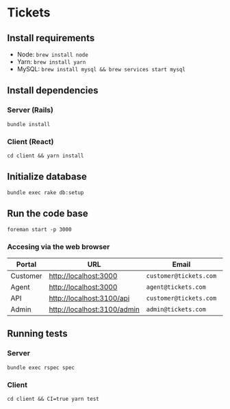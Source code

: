 # Tickets

## Install requirements

- Node: `brew install node`
- Yarn: `brew install yarn`
- MySQL: `brew install mysql && brew services start mysql`

## Install dependencies

### Server (Rails)

`bundle install`

### Client (React)

`cd client && yarn install`

## Initialize database

`bundle exec rake db:setup`

## Run the code base

`foreman start -p 3000`

### Accesing via the web browser

| Portal | URL | Email | Password |
|--------|-----|-------|----------|
| Customer |[http://localhost:3000](http://localhost:3000)| `customer@tickets.com` | `Secret!` |
| Agent |[http://localhost:3000](http://localhost:3000)| `agent@tickets.com` | `Secret!` |
| API |[http://localhost:3100/api](http://localhost:3100/api)| `customer@tickets.com` | `Secret!` |
| Admin |[http://localhost:3100/admin](http://localhost:3100/admin)| `admin@tickets.com` | `Secret!` |

## Running tests

### Server

`bundle exec rspec spec`

### Client

`cd client && CI=true yarn test`
